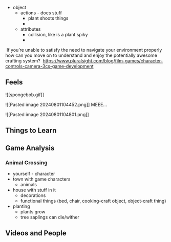 - object 
	- actions - does stuff
		- plant shoots things
		- 
	- attributes 
		- collision, like is a plant spiky 
		- 

 If you’re unable to satisfy the need to navigate your environment properly how can you move on to understand and enjoy the potentially awesome crafting system?
 https://www.pluralsight.com/blog/film-games/character-controls-camera-3cs-game-development
## Feels
![[spongebob.gif]]

![[Pasted image 20240801104452.png]]
MEEE... 

![[Pasted image 20240801104801.png]]


## Things to Learn


## Game Analysis

### Animal Crossing 
- yourself - character
- town with game characters
	- animals
- house with stuff in it
	- decorations 
	- functional things (bed, chair, cooking-craft object, object-craft thing)
- planting 
	- plants grow 
	- tree saplings can die/wither
## Videos and People

